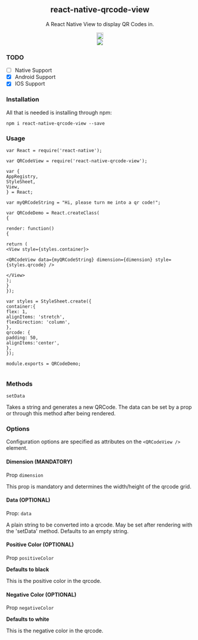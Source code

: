 <h2 align="center">react-native-qrcode-view</h2>

<p align="center">
A React Native View to display QR Codes in.
</p>

<p align="center">
<a href="https://badge.fury.io/js/react-native-qrcode-view"><img src="https://badge.fury.io/js/react-native-qrcode-view.svg" alt="npm version" height="18"></a><br />
<a href="https://nodei.co/npm/react-native-qrcode-view/"><img src="https://nodei.co/npm/react-native-qrcode-view.png"></a>
</p>


### TODO
- [ ] Native Support
- [x] Android Support
- [x] IOS Support

### Installation

All that is needed is installing through npm:

`npm i react-native-qrcode-view --save`

### Usage

```JSX
var React = require('react-native');

var QRCodeView = require('react-native-qrcode-view');

var {
AppRegistry,
StyleSheet,
View,
} = React;

var myQRCodeString = "Hi, please turn me into a qr code!";

var QRCodeDemo = React.createClass(
{

render: function()
{

return (
<View style={styles.container}>

<QRCodeView data={myQRCodeString} dimension={dimension} style={styles.qrcode} />

</View>
);
}
});

var styles = StyleSheet.create({
container:{
flex: 1,
alignItems: 'stretch',
flexDirection: 'column',
},
qrcode: {
padding: 50,
alignItems:'center',
},
});

module.exports = QRCodeDemo;


```

### Methods

`setData`

Takes a string and generates a new QRCode.  The data can be set by a prop or through this method after being rendered.

### Options

Configuration options are specified as attributes on the `<QRCodeView />` element.

#### Dimension (MANDATORY)

Prop `dimension`

This prop is mandatory and determines the width/height of the qrcode grid.

#### Data (OPTIONAL)

Prop: `data`

A plain string to be converted into a qrcode.  May be set after rendering with the 'setData' method.  Defaults to an empty string.

#### Positive Color (OPTIONAL)

Prop `positiveColor`

**Defaults to black**

This is the positive color in the qrcode.

#### Negative Color (OPTIONAL)

Prop `negativeColor`

**Defaults to white**

This is the negative color in the qrcode.